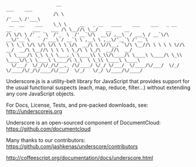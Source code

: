                        __                                                                        ___    ___
                      /\ \                                                                     /'___\ /'___\
     __  __    ___    \_\ \     __   _ __   ____    ___    ___   _ __    __        ___    ___ /\ \__//\ \__/   __     __
    /\ \/\ \ /' _ `\  /'_  \  /'__`\/\  __\/ ,__\  / ___\ / __`\/\  __\/'__`\     /'___\ / __`\ \ ,__\ \ ,__\/'__`\ /'__`\
    \ \ \_\ \/\ \/\ \/\ \ \ \/\  __/\ \ \//\__, `\/\ \__//\ \ \ \ \ \//\  __/  __/\ \__//\ \ \ \ \ \_/\ \ \_/\  __//\  __/
     \ \____/\ \_\ \_\ \___,_\ \____\\ \_\\/\____/\ \____\ \____/\ \_\\ \____\/\_\ \____\ \____/\ \_\  \ \_\\ \____\ \____\
      \/___/  \/_/\/_/\/__,_ /\/____/ \/_/ \/___/  \/____/\/___/  \/_/ \/____/\/_/\/____/\/___/  \/_/   \/_/ \/____/\/____/

Underscore.js is a utility-belt library for JavaScript that provides
support for the usual functional suspects (each, map, reduce, filter...)
without extending any core JavaScript objects.

For Docs, License, Tests, and pre-packed downloads, see:
http://underscorejs.org

Underscore is an open-sourced component of DocumentCloud:
https://github.com/documentcloud

Many thanks to our contributors:
https://github.com/jashkenas/underscore/contributors

http://coffeescript.org/documentation/docs/underscore.html